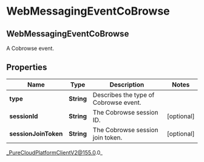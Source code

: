 # WebMessagingEventCoBrowse

## WebMessagingEventCoBrowse
A Cobrowse event.

## Properties

|Name | Type | Description | Notes|
|------------ | ------------- | ------------- | -------------|
| **type** | **String** | Describes the type of Cobrowse event. | |
| **sessionId** | **String** | The Cobrowse session ID. | [optional] |
| **sessionJoinToken** | **String** | The Cobrowse session join token. | [optional] |



_PureCloudPlatformClientV2@155.0.0_
